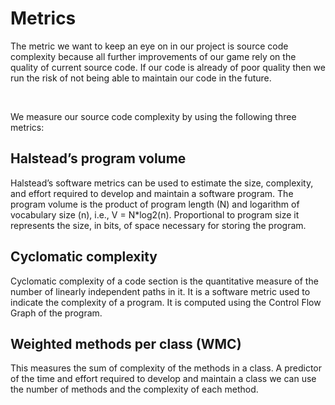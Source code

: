 # Metrics

The metric we want to keep an eye on in our project is source code complexity because all further improvements of our game rely on the quality of current source code. 
If our code is already of poor quality then we run the risk of not being able to maintain our code in the future.

<br>

We measure our source code complexity by using the following three metrics:

## Halstead’s program volume

Halstead’s software metrics can be used to estimate the size, complexity, and effort required to develop and maintain a software program. 
The program volume is the product of program length (N) and logarithm of vocabulary size (n), i.e., V = N*log2(n).
Proportional to program size it represents the size, in bits, of space necessary for storing the program.

## Cyclomatic complexity

Cyclomatic complexity of a code section is the quantitative measure of the number of linearly independent paths in it. 
It is a software metric used to indicate the complexity of a program. It is computed using the Control Flow Graph of the program. 

## Weighted methods per class (WMC)

This measures the sum of complexity of the methods in a class. 
A predictor of the time and effort required to develop and maintain a class we can use the number of methods and the complexity of each method.
